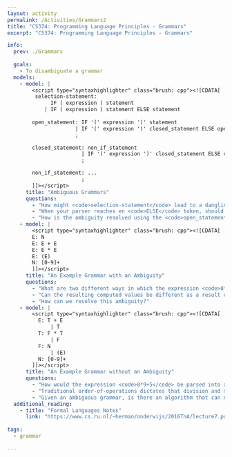 ```yaml
---
layout: activity
permalink: /Activities/Grammars2
title: "CS374: Programming Language Principles - Grammars"
excerpt: "CS374: Programming Language Principles - Grammars"

info: 
  prev: ./Grammars
  
  goals: 
    - To disambiguate a grammar
  models:
    - model: |
        <script type="syntaxhighlighter" class="brush: cpp"><![CDATA[
         selection-statement:
              IF ( expression ) statement
            | IF ( expression ) statement ELSE statement
            
        open_statement: IF '(' expression ')' statement
                      | IF '(' expression ')' closed_statement ELSE open_statement
                      ;

        closed_statement: non_if_statement
                        | IF '(' expression ')' closed_statement ELSE closed_statement
                        ;

        non_if_statement: ...
                        ;
        ]]></script> 
      title: "Ambiguous Grammars"
      questions:
        - "How might <code>selection-statement</code> lead to a dangling else block ambiguity in a nested if statement?"
        - "When your parser reaches en <code>ELSE</code> token, should it resolve the prior <code>IF</code> statement or continue parsing as part of this inner nested <code>IF</code> clause?  This is known as a <strong>shift-reduce</code> conflict."
        - "How is the ambiguity resolved using the <code>open_statement</code> instead?"
    - model: |
        <script type="syntaxhighlighter" class="brush: cpp"><![CDATA[
        E: N
        E: E + E
        E: E * E
        E: (E)
        N: [0-9]+        
        ]]></script> 
      title: "An Example Grammar with an Ambiguity"
      questions:
        - "What are two different ways in which the expression <code>8*9+5</code> can be parsed into a parse tree?  What does each parse tree look like?  This is another example of a shift-reduce conflict resulting from an ambiguous grammar."
        - "Can the resulting computed values be different as a result of this ambiguity?"
        - "How can we resolve this ambiguity?"
    - model: |
        <script type="syntaxhighlighter" class="brush: cpp"><![CDATA[
          E: T + E
              | T
          T: F * T
              | F
          F: N
              | (E)
          N: [0-9]+       
        ]]></script> 
      title: "An Example Grammar without an Ambiguity"
      questions:
        - "How would the expression <code>8*9+5</code> be parsed into a parse tree?  How about <code>5+8*9</code>?  Draw each parse tree."
        - "Traditional order-of-operations dictates that division and multiplication resolve prior to addition and subtraction.  Where does the multiplication occur within this parse tree, and why is this position important to ensure that these operators resolve prior to the addition?"
        - "Given an ambiguous grammar, is there an algorithm that can disambiguate it, or do we have to design against the ambiguity up front?  Why or why not?"
  additional_reading:
    - title: "Formal Languages Notes"
      link: "https://www.cs.ru.nl/~herman/onderwijs/2016TnA/lecture7.pdf"
      
tags:
  - grammar
  
---
```


